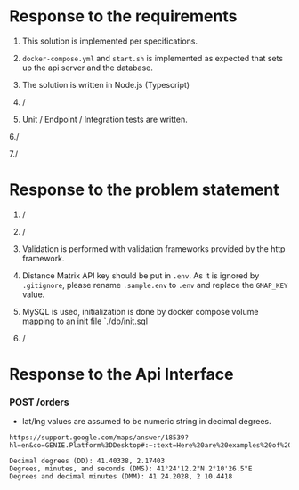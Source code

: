 # Response to the requirements

1. This solution is implemented per specifications.

2. `docker-compose.yml` and `start.sh` is implemented as expected that sets up the api server and the database.

3. The solution is written in Node.js (Typescript)

4. /

5. Unit / Endpoint / Integration tests are written.

6./

7./

# Response to the problem statement

1. /

2. /

3. Validation is performed with validation frameworks provided by the http framework.

4. Distance Matrix API key should be put in `.env`. As it is ignored by `.gitignore`, please rename `.sample.env` to `.env` and replace the `GMAP_KEY` value.

5. MySQL is used, initialization is done by docker compose volume mapping to an init file `./db/init.sql

6. /

# Response to the Api Interface

### POST /orders

* lat/lng values are assumed to be numeric string in decimal degrees.

```raw
https://support.google.com/maps/answer/18539?hl=en&co=GENIE.Platform%3DDesktop#:~:text=Here%20are%20examples%20of%20formats,2%C2%B010'26.5%22E

Decimal degrees (DD): 41.40338, 2.17403
Degrees, minutes, and seconds (DMS): 41°24'12.2"N 2°10'26.5"E
Degrees and decimal minutes (DMM): 41 24.2028, 2 10.4418
```